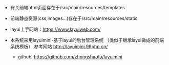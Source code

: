 - 有关前端html页面存在于/src/main/resources/templates
- 前端静态资源(css,images...)存在于/src/main/resources/static



- layui上手网站：https://www.layuiweb.com/
- 本系统采用layuimini-基于layui的后台管理系统 （类似于继承layui做成的前端系统模板） 参考网站  http://layuimini.99php.cn/
  - github: https://github.com/zhongshaofa/layuimini

